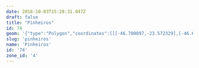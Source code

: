 ```yaml
---
date: 2018-10-03T15:28:31.047Z
draft: false
title: "Pinheiros"
id: 74
geom: '{"type":"Polygon","coordinates":[[[-46.700897,-23.572329],[-46.698048,-23.574968],[-46.697155,-23.575859],[-46.696683,-23.576465],[-46.691888,-23.584973],[-46.691687,-23.585753],[-46.691532,-23.586796],[-46.690191,-23.586735],[-46.689708,-23.58659],[-46.688774,-23.585693],[-46.688625,-23.585483],[-46.684504,-23.581536],[-46.684536,-23.581469],[-46.684414,-23.58135],[-46.68425,-23.581277],[-46.683546,-23.580632],[-46.683193,-23.580537],[-46.679967,-23.58068],[-46.679389,-23.580637],[-46.678586,-23.580472],[-46.678145,-23.580302],[-46.673371,-23.577412],[-46.672713,-23.577212],[-46.671826,-23.577205],[-46.671055,-23.577022],[-46.671183,-23.576736],[-46.67097,-23.576611],[-46.670971,-23.576553],[-46.671383,-23.576151],[-46.677715,-23.568574],[-46.678517,-23.567865],[-46.676713,-23.565586],[-46.678338,-23.564616],[-46.677697,-23.564277],[-46.68087,-23.559826],[-46.68169,-23.558344],[-46.682496,-23.55717],[-46.682582,-23.556965],[-46.682586,-23.556547],[-46.682387,-23.556176],[-46.680793,-23.555112],[-46.679282,-23.553742],[-46.679202,-23.553561],[-46.678463,-23.55274],[-46.677456,-23.551267],[-46.678551,-23.550493],[-46.679804,-23.550001],[-46.680467,-23.549997],[-46.681282,-23.549773],[-46.683767,-23.549686],[-46.684184,-23.549582],[-46.684482,-23.549408],[-46.685564,-23.548413],[-46.686299,-23.548014],[-46.687121,-23.547723],[-46.688372,-23.547693],[-46.68953,-23.54742],[-46.691164,-23.546292],[-46.691925,-23.545682],[-46.692974,-23.545025],[-46.693005,-23.54536],[-46.692954,-23.545617],[-46.692441,-23.546426],[-46.69371,-23.548064],[-46.693729,-23.548181],[-46.694698,-23.549472],[-46.695371,-23.551409],[-46.695763,-23.553204],[-46.69727,-23.55571],[-46.697298,-23.556305],[-46.697367,-23.556483],[-46.698322,-23.557475],[-46.698787,-23.558269],[-46.698895,-23.558223],[-46.699156,-23.558308],[-46.699295,-23.558713],[-46.703968,-23.562644],[-46.704315,-23.562887],[-46.705022,-23.563108],[-46.704915,-23.563281],[-46.70297,-23.568836],[-46.702251,-23.570331],[-46.701378,-23.571722],[-46.700897,-23.572329]]]}'
slug: 'pinheiros'
name: 'Pinheiros'
id: '74'
zone_id: '4'
---
```

		